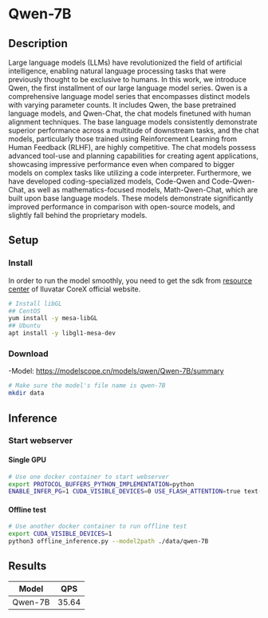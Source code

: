 # Qwen-7B

## Description

Large language models (LLMs) have revolutionized the field of artificial intelligence, enabling natural language processing tasks that were previously thought to be exclusive to humans. In this work, we introduce Qwen, the first installment of our large language model series. Qwen is a comprehensive language model series that encompasses distinct models with varying parameter counts. It includes Qwen, the base pretrained language models, and Qwen-Chat, the chat models finetuned with human alignment techniques. The base language models consistently demonstrate superior performance across a multitude of downstream tasks, and the chat models, particularly those trained using Reinforcement Learning from Human Feedback (RLHF), are highly competitive. The chat models possess advanced tool-use and planning capabilities for creating agent applications, showcasing impressive performance even when compared to bigger models on complex tasks like utilizing a code interpreter. Furthermore, we have developed coding-specialized models, Code-Qwen and Code-Qwen-Chat, as well as mathematics-focused models, Math-Qwen-Chat, which are built upon base language models. These models demonstrate significantly improved performance in comparison with open-source models, and slightly fall behind the proprietary models.

## Setup

### Install

In order to run the model smoothly, you need to get the sdk from [resource center](https://support.iluvatar.com/#/ProductLine?id=2) of Iluvatar CoreX official website.

```bash
# Install libGL
## CentOS
yum install -y mesa-libGL
## Ubuntu
apt install -y libgl1-mesa-dev

```

### Download

-Model: <https://modelscope.cn/models/qwen/Qwen-7B/summary>

```bash
# Make sure the model's file name is qwen-7B
mkdir data
```

## Inference

### Start webserver

#### Single GPU

```bash
# Use one docker container to start webserver
export PROTOCOL_BUFFERS_PYTHON_IMPLEMENTATION=python
ENABLE_INFER_PG=1 CUDA_VISIBLE_DEVICES=0 USE_FLASH_ATTENTION=true text-generation-launcher --model-id ./data/qwen-7B --sharded false --dtype float16  --disable-custom-kernels --port 8001 --max-input-length 13312 --max-batch-prefill-tokens 13312 --max-total-tokens 15360 --max-batch-total-tokens 15360
```

#### Offline test

```bash
# Use another docker container to run offline test
export CUDA_VISIBLE_DEVICES=1
python3 offline_inference.py --model2path ./data/qwen-7B
```

## Results

| Model   | QPS   |
| ------- | ----- |
| Qwen-7B | 35.64 |
